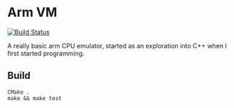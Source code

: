 # Arm VM
[![Build Status](https://travis-ci.org/jemtucker/arm-vm.svg?branch=master)](https://travis-ci.org/jemtucker/arm-vm)

A really basic arm CPU emulator, started as an exploration into C++ when I first started programming. 

## Build
```
CMake .
make && make test 
```

